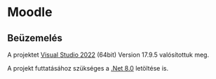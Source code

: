 # Moodle 
## Beüzemelés

A projektet [Visual Studio 2022](https://visualstudio.microsoft.com/downloads/) (64bit) Version 17.9.5 valósítottuk meg.

A projekt futtatásához szükséges a [.Net 8.0](https://dotnet.microsoft.com/en-us/download) letöltése is.

